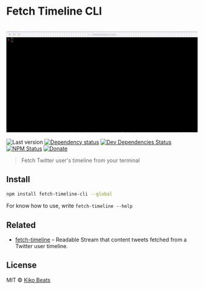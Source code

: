 # Fetch Timeline CLI

<p align="center">
  <br>
  <img src="demo.gif" alt="fetch-timeline-cli">
  <br>
</p>

![Last version](https://img.shields.io/github/tag/Kikobeats/fetch-timeline-cli.svg?style=flat-square)
[![Dependency status](http://img.shields.io/david/Kikobeats/fetch-timeline-cli.svg?style=flat-square)](https://david-dm.org/Kikobeats/fetch-timeline-cli)
[![Dev Dependencies Status](http://img.shields.io/david/dev/Kikobeats/fetch-timeline-cli.svg?style=flat-square)](https://david-dm.org/Kikobeats/fetch-timeline-cli#info=devDependencies)
[![NPM Status](http://img.shields.io/npm/dm/fetch-timeline-cli.svg?style=flat-square)](https://www.npmjs.org/package/fetch-timeline-cli)
[![Donate](https://img.shields.io/badge/donate-paypal-blue.svg?style=flat-square)](https://paypal.me/Kikobeats)

> Fetch Twitter user's timeline from your terminal

## Install

```bash
npm install fetch-timeline-cli --global
```

For know how to use, write `fetch-timeline --help`

## Related

- [fetch-timeline](https://github.com/Kikobeats/fetch-timeline) – Readable Stream that content tweets fetched from a Twitter user timeline.

## License

MIT © [Kiko Beats](http://kikobeats.com)
